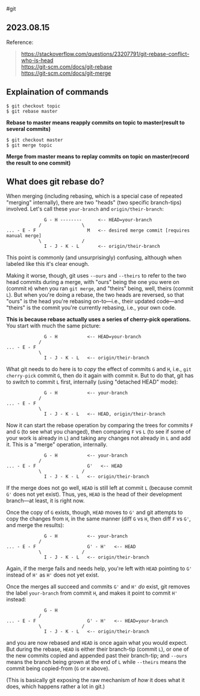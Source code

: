 #git
## 2023.08.15

Reference:

> https://stackoverflow.com/questions/23207791/git-rebase-conflict-who-is-head  
> https://git-scm.com/docs/git-rebase  
> https://git-scm.com/docs/git-merge

## Explaination of commands

```git
$ git checkout topic
$ git rebase master
```

**Rebase to master means reapply commits on topic to master(result to several commits)**

```git
$ git checkout master
$ git merge topic
```

**Merge from master means to replay commits on topic on master(record the result to one commit)**


## What does git rebase do?

When merging (including rebasing, which is a special case of repeated "merging" internally), there are two "heads" (two specific branch-tips) involved. Let's call these `your-branch` and `origin/their-branch`:

```
              G - H --------      <-- HEAD=your-branch
            /               \
... - E - F                   M   <-- desired merge commit [requires manual merge]
            \               /
              I - J - K - L       <-- origin/their-branch
```

This point is commonly (and unsurprisingly) confusing, although when labeled like this it's clear enough.

Making it worse, though, git uses `--ours` and `--theirs` to refer to the two head commits during a merge, with "ours" being the one you were on (commit `H`) when you ran `git merge`, and "theirs" being, well, theirs (commit `L`). But when you're doing a rebase, the two heads are reversed, so that "ours" is the head you're rebasing on-to—i.e., their updated code—and "theirs" is the commit you're currently rebasing, i.e., your own code.

**This is because rebase actually uses a series of cherry-pick operations.** You start with much the same picture:

```
              G - H           <-- HEAD=your-branch
            /
... - E - F
            \
              I - J - K - L   <-- origin/their-branch
```

What git needs to do here is to _copy_ the effect of commits `G` and `H`, i.e., `git cherry-pick` commit `G`, then do it again with commit `H`. But to do that, git has to _switch_ to commit `L` first, internally (using "detached HEAD" mode):

```
              G - H           <-- your-branch
            /
... - E - F
            \
              I - J - K - L   <-- HEAD, origin/their-branch
```

Now it can start the rebase operation by comparing the trees for commits `F` and `G` (to see what you changed), then comparing `F` vs `L` (to see if some of your work is already in `L`) and taking any changes not already in `L` and add it. This is a "merge" operation, internally.

```
              G - H           <-- your-branch
            /
... - E - F                   G'   <-- HEAD
            \               /
              I - J - K - L   <-- origin/their-branch
```

If the merge does not go well, `HEAD` is still left at commit `L` (because commit `G'` does not yet exist). Thus, yes, `HEAD` is the head of their development branch—at least, it is right now.

Once the copy of `G` exists, though, `HEAD` moves to `G'` and git attempts to copy the changes from `H`, in the same manner (diff `G` vs `H`, then diff `F` vs `G'`, and merge the results):

```
              G - H           <-- your-branch
            /
... - E - F                   G' - H'   <-- HEAD
            \               /
              I - J - K - L   <-- origin/their-branch
```

Again, if the merge fails and needs help, you're left with `HEAD` pointing to `G'` instead of `H'` as `H'` does not yet exist.

Once the merges all succeed and commits `G'` and `H'` _do_ exist, git removes the label `your-branch` from commit `H`, and makes it point to commit `H'` instead:

```
              G - H
            /
... - E - F                   G' - H'   <-- HEAD=your-branch
            \               /
              I - J - K - L   <-- origin/their-branch
```

and you are now rebased and `HEAD` is once again what you would expect. But during the rebase, `HEAD` is either their branch-tip (commit `L`), or one of the new commits copied and appended past their branch-tip; and `--ours` means the branch being grown at the end of `L` while `--theirs` means the commit being copied-from (`G` or `H` above).

(This is basically git exposing the raw mechanism of _how_ it does what it does, which happens rather a lot in git.)
